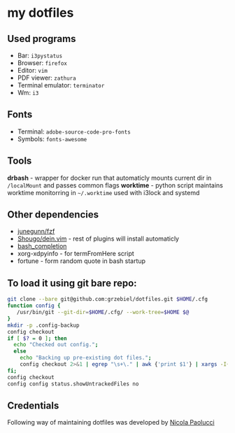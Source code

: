 # my dotfiles

## Used programs

* Bar: ```i3pystatus```
* Browser: ```firefox```
* Editor: ```vim```
* PDF viewer: ```zathura```
* Terminal emulator: ```terminator```
* Wm: ```i3```

## Fonts

* Terminal: ```adobe-source-code-pro-fonts```
* Symbols: ```fonts-awesome```

## Tools
**drbash** - wrapper for docker run that automaticly mounts current dir in `/localMount` and passes common flags
**worktime** - python script maintains worktime monitorring in `~/.worktime` used with i3lock and systemd

## Other dependencies

* [junegunn/fzf](https://github.com/junegunn/fzf)
* [Shougo/dein.vim](https://github.com/Shougo/dein.vim) - rest of plugins will install automaticly
* [bash_completion](https://github.com/scop/bash_completion)
* xorg-xdpyinfo - for termFromHere script
* fortune - form random quote in bash startup


## To load it using git bare repo:

```bash
git clone --bare git@github.com:grzebiel/dotfiles.git $HOME/.cfg
function config {
   /usr/bin/git --git-dir=$HOME/.cfg/ --work-tree=$HOME $@
}
mkdir -p .config-backup
config checkout
if [ $? = 0 ]; then
  echo "Checked out config.";
  else
    echo "Backing up pre-existing dot files.";
    config checkout 2>&1 | egrep "\s+\." | awk {'print $1'} | xargs -I{} mv {} .config-backup/{}
fi;
config checkout
config config status.showUntrackedFiles no
```

## Credentials
Following way of maintaining dotfiles was developed by [Nicola Paolucci](https://developer.atlassian.com/blog/2016/02/best-way-to-store-dotfiles-git-bare-repo/)
